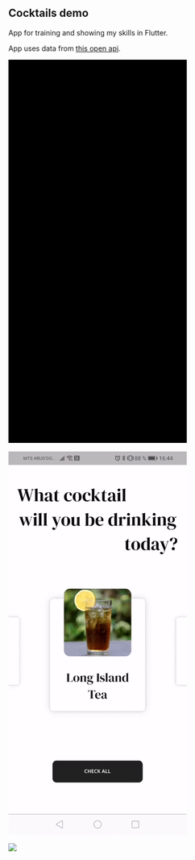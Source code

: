 
## Cocktails demo
App for training and showing my skills in Flutter.

App uses data from [this open api](https://www.thecocktaildb.com/).

![](./preview/home_transforms.gif)

![](./preview/one_cocktail.gif)

![](./preview/parallax_list.gif)
